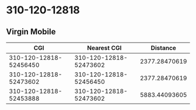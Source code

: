 # 310-120-12818
## Virgin Mobile


| CGI | Nearest CGI | Distance |
|-----|-------------|----------|
| 310-120-12818-52456450 | 310-120-12818-52473602 | 2377.28470619 |
| 310-120-12818-52473602 | 310-120-12818-52456450 | 2377.28470619 |
| 310-120-12818-52453888 | 310-120-12818-52473602 | 5883.44093605 |
